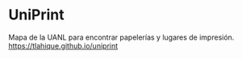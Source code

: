 # UniPrint
Mapa de la UANL para encontrar papelerías y lugares de impresión.
https://tlahique.github.io/uniprint
